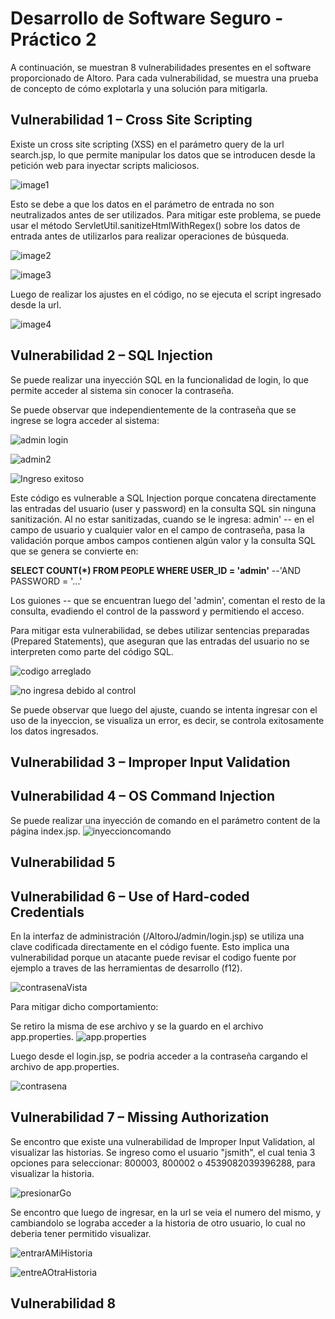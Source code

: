 # Desarrollo de Software Seguro - Práctico 2

A continuación, se muestran 8 vulnerabilidades presentes en el software proporcionado de Altoro. Para cada vulnerabilidad, se muestra una prueba de concepto de cómo explotarla y una solución para mitigarla.

## Vulnerabilidad 1 – Cross Site Scripting

Existe un cross site scripting (XSS) en el parámetro query de la url search.jsp, lo que permite manipular los datos que se introducen desde la petición web para inyectar scripts maliciosos.

![image1](images/image1.png)

Esto se debe a que los datos en el parámetro de entrada no son neutralizados antes de ser utilizados. Para mitigar este problema, se puede usar el método ServletUtil.sanitizeHtmlWithRegex() sobre los datos de entrada antes de utilizarlos para realizar operaciones de búsqueda.

![image2](images/image2.png)

![image3](images/image3.png)

Luego de realizar los ajustes en el código, no se ejecuta el script ingresado desde la url.

![image4](images/image4.png)



## Vulnerabilidad 2  – SQL Injection
Se puede realizar una inyección SQL en la funcionalidad de login, lo que permite acceder al sistema sin conocer la contraseña.

Se puede observar que independientemente de la contraseña que se ingrese se logra acceder al sistema:

![admin login](images/adminlogin.png)

![admin2](images/admin2.png)

![Ingreso exitoso](images/Ingresoexitoso.png)

Este código es vulnerable a SQL Injection porque concatena directamente las entradas del usuario (user y password) en la consulta SQL sin ninguna sanitización. 
Al no estar sanitizadas, cuando se le ingresa: admin' -- en el campo de usuario y cualquier valor en el campo de contraseña, pasa la validación porque ambos campos contienen algún valor y la consulta SQL que se genera se convierte en:

**SELECT COUNT(*) FROM PEOPLE WHERE USER_ID = 'admin'** --'AND PASSWORD = '...'

Los guiones -- que se encuentran luego del 'admin', comentan el resto de la consulta, evadiendo el control de la password y permitiendo el acceso.

Para mitigar esta vulnerabilidad, se debes utilizar sentencias preparadas (Prepared Statements), que aseguran que las entradas del usuario no se interpreten como parte del código SQL.

![codigo arreglado](images/codigoarreglado.png)

![no ingresa debido al control](images/noingresadebidoalcontrol.png)

Se puede observar que luego del ajuste, cuando se intenta ingresar con el uso de la inyeccion, se visualiza un error, es decir, se controla exitosamente los datos ingresados.



## Vulnerabilidad 3 – Improper Input Validation 



## Vulnerabilidad 4  – OS Command Injection

Se puede realizar una inyección de comando en el parámetro content de la página index.jsp.
![inyeccioncomando](images/inyeccioncomando.png)

## Vulnerabilidad 5

## Vulnerabilidad 6 – Use of Hard-coded Credentials 

En la interfaz de administración (/AltoroJ/admin/login.jsp) se utiliza una clave codificada directamente en el código fuente.
Esto implica una vulnerabilidad porque un atacante puede revisar el codigo fuente por ejemplo a traves de las herramientas de desarrollo (f12).

![contrasenaVista](images/contrasenaVista.png)

Para mitigar dicho comportamiento:

Se retiro la misma de ese archivo y se la guardo en el archivo app.properties.
![app.properties](images/app.properties.png)

Luego desde el login.jsp, se podria acceder a la contraseña cargando el archivo de app.properties.

![contrasena](images/contrasenaP.png)




## Vulnerabilidad 7 – Missing Authorization

Se encontro que existe una vulnerabilidad de Improper Input Validation, al visualizar las historias.
Se ingreso como el usuario "jsmith", el cual tenia 3 opciones para seleccionar: 800003, 800002 o 4539082039396288, para visualizar la historia.

![presionarGo](images/presionarGo.png)

Se encontro que luego de ingresar, en la url se veia el numero del mismo, y cambiandolo se lograba acceder a la historia de otro usuario, lo cual no deberia tener permitido visualizar.

![entrarAMiHistoria](images/entrarAMiHistoria.png)


![entreAOtraHistoria](images/entreAOtraHistoria.png)


## Vulnerabilidad 8
